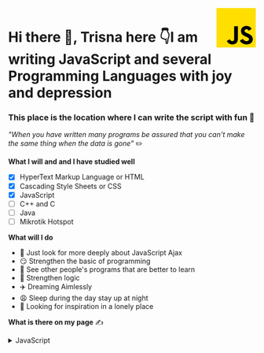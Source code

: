 <img src="js.png" align="right" style="height: 80px"/>

# Hi there 👋,  **Trisna** here 👇I am writing JavaScript and several Programming Languages with joy and depression

### This place is the location where I can write the script with fun 📝

_"When you have written many programs be assured that you can't make the same thing when the data is gone"_ :pencil2:

<!-- **What have I learned**  -->


<!-- * HyperText Markup Language or HTML
* Cascading Style Sheets or CSS
* Vanilla JavaScript
* Mikrotik Hotspot -->

**What I will and and I have studied well**

- [x] HyperText Markup Language or HTML
- [x] Cascading Style Sheets or CSS
- [x] JavaScript
- [ ] C++ and C
- [ ] Java
- [ ] Mikrotik Hotspot

**What will I do**
- 🤔 Just look for more deeply about JavaScript Ajax
- 😏 Strengthen the basic of programming
- 🙏 See other people's programs that are better to learn
- 🤗 Strengthen logic
- :airplane: Dreaming Aimlessly
- :weary: Sleep during the day stay up at night
- :rainbow: Looking for inspiration in a lonely place

**What is there on my page**  ✍

<details markdown='1'><summary>JavaScript</summary>

* https://github.com/unpineapple/hanca-packages

</details>

<!-- <hr> -->
